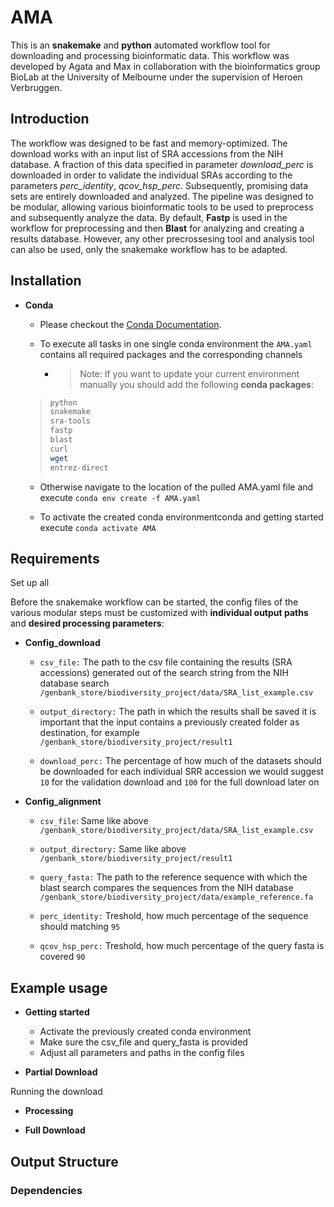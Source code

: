 # AMA

This is an **snakemake** and **python** automated workflow tool for downloading and processing bioinformatic data. This workflow was developed by Agata and Max in collaboration with the bioinformatics group BioLab at the University of Melbourne under the supervision of Heroen Verbruggen.


## Introduction

The workflow was designed to be fast and memory-optimized. The download works with an input list of SRA accessions from the NIH database. A fraction of this data specified in parameter _download_perc_ is downloaded in order to validate the individual SRAs according to the parameters _perc_identity_, _qcov_hsp_perc_. Subsequently, promising data sets are entirely downloaded and analyzed. The pipeline was designed to be modular, allowing various bioinformatic tools to be used to preprocess and subsequently analyze the data. By default, **Fastp** is used in the workflow for preprocessing and then **Blast** for analyzing and creating a results database. However, any other precrossesing tool and analysis tool can also be used, only the snakemake workflow has to be adapted. 


## Installation

- **Conda**

   - Please checkout the [Conda Documentation](https://github.com/conda/conda-docs).

   - To execute all tasks in one single conda environment the `AMA.yaml` contains all required packages and the corresponding channels
   

     - > Note: If you want to update your current environment manually you should add the following **conda packages**:
    >
    > ```bash   
    > python
    > snakemake
    > sra-tools
    > fastp
    > blast
    > curl
    > wget
    > entrez-direct
    > ```


   - Otherwise navigate to the location of the pulled AMA.yaml file and execute `conda env create -f AMA.yaml`


   - To activate the created conda environmentconda and getting started execute `conda activate AMA`


## Requirements

Set up all 




Before the snakemake workflow can be started, the config files of the various modular steps must be customized with **individual output paths** and **desired processing parameters**:


- **Config_download**

    - `csv_file:` The path to the csv file containing the results (SRA accessions) generated out of the search string from the NIH database search `/genbank_store/biodiversity_project/data/SRA_list_example.csv`

    - `output_directory:` The path in which the results shall be saved it is important that the input contains a previously created folder as destination, for example `/genbank_store/biodiversity_project/result1`

    - `download_perc:` The percentage of how much of the datasets should be downloaded for each individual SRR accession we would suggest `10` for the validation download and `100` for the full download later on


- **Config_alignment**

    - `csv_file`: Same like above `/genbank_store/biodiversity_project/data/SRA_list_example.csv`

    - `output_directory:` Same like above `/genbank_store/biodiversity_project/result1`

    - `query_fasta:` The path to the reference sequence with which the blast search compares the sequences from the NIH database `/genbank_store/biodiversity_project/data/example_reference.fa`

    - `perc_identity:` Treshold, how much percentage of the sequence should matching `95`

    - `qcov_hsp_perc:` Treshold, how much percentage of the query fasta is covered `90`



## Example usage

- **Getting started**

    - Activate the previously created conda environment 
    - Make sure the csv_file and query_fasta is provided
    - Adjust all parameters and paths in the config files

- **Partial Download**

Running the download 

 
- **Processing**


- **Full Download**



## Output Structure


### Dependencies
